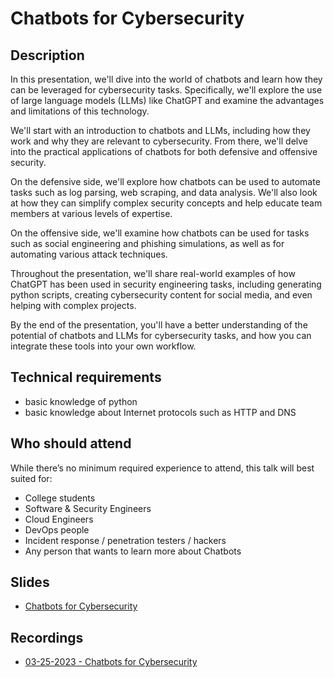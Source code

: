 # Chatbots for Cybersecurity 

## Description

In this presentation, we'll dive into the world of chatbots and learn how they can be leveraged for cybersecurity tasks. Specifically, we'll explore the use of large language models (LLMs) like ChatGPT and examine the advantages and limitations of this technology.

We'll start with an introduction to chatbots and LLMs, including how they work and why they are relevant to cybersecurity. From there, we'll delve into the practical applications of chatbots for both defensive and offensive security.

On the defensive side, we'll explore how chatbots can be used to automate tasks such as log parsing, web scraping, and data analysis. We'll also look at how they can simplify complex security concepts and help educate team members at various levels of expertise.

On the offensive side, we'll examine how chatbots can be used for tasks such as social engineering and phishing simulations, as well as for automating various attack techniques.

Throughout the presentation, we'll share real-world examples of how ChatGPT has been used in security engineering tasks, including generating python scripts, creating cybersecurity content for social media, and even helping with complex projects.

By the end of the presentation, you'll have a better understanding of the potential of chatbots and LLMs for cybersecurity tasks, and how you can integrate these tools into your own workflow.

## Technical requirements

- basic knowledge of python
- basic knowledge about Internet protocols such as HTTP and DNS

## Who should attend

While there’s no minimum required experience to attend, this talk will best suited for:

- College students
- Software & Security Engineers
- Cloud Engineers
- DevOps people
- Incident response / penetration testers / hackers
- Any person that wants to learn more about Chatbots 

## Slides

- [Chatbots for Cybersecurity](https://docs.google.com/presentation/d/1fUUcFi-Do2Ycm_GP8loVcqsQ6uNpb3ichGEMTp4QHLs)

## Recordings

- [03-25-2023 - Chatbots for Cybersecurity](https://youtu.be/y3tDR5-DHP0?si=DxAnx0lAe8vdAXqn&t=274)

